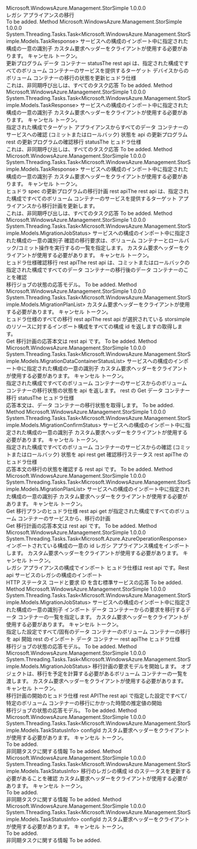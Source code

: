 <Type Name="IMigrationOperations" FullName="Microsoft.WindowsAzure.Management.StorSimple.IMigrationOperations">
  <TypeSignature Language="C#" Value="public interface IMigrationOperations" />
  <TypeSignature Language="ILAsm" Value=".class public interface auto ansi abstract IMigrationOperations" />
  <TypeSignature Language="DocId" Value="T:Microsoft.WindowsAzure.Management.StorSimple.IMigrationOperations" />
  <TypeSignature Language="VB.NET" Value="Public Interface IMigrationOperations" />
  <TypeSignature Language="F#" Value="type IMigrationOperations = interface" />
  <AssemblyInfo>
    <AssemblyName>Microsoft.WindowsAzure.Management.StorSimple</AssemblyName>
    <AssemblyVersion>1.0.0.0</AssemblyVersion>
  </AssemblyInfo>
  <Interfaces />
  <Docs>
    <summary>
            レガシ アプライアンスの移行
            </summary>
    <remarks>To be added.</remarks>
  </Docs>
  <Members>
    <Member MemberName="BeginUpdateDataContainerMigrationStatusAsync">
      <MemberSignature Language="C#" Value="public System.Threading.Tasks.Task&lt;Microsoft.WindowsAzure.Management.StorSimple.Models.TaskResponse&gt; BeginUpdateDataContainerMigrationStatusAsync (string configId, Microsoft.WindowsAzure.Management.StorSimple.Models.CustomRequestHeaders customRequestHeaders, System.Threading.CancellationToken cancellationToken);" />
      <MemberSignature Language="ILAsm" Value=".method public hidebysig newslot virtual instance class System.Threading.Tasks.Task`1&lt;class Microsoft.WindowsAzure.Management.StorSimple.Models.TaskResponse&gt; BeginUpdateDataContainerMigrationStatusAsync(string configId, class Microsoft.WindowsAzure.Management.StorSimple.Models.CustomRequestHeaders customRequestHeaders, valuetype System.Threading.CancellationToken cancellationToken) cil managed" />
      <MemberSignature Language="DocId" Value="M:Microsoft.WindowsAzure.Management.StorSimple.IMigrationOperations.BeginUpdateDataContainerMigrationStatusAsync(System.String,Microsoft.WindowsAzure.Management.StorSimple.Models.CustomRequestHeaders,System.Threading.CancellationToken)" />
      <MemberSignature Language="F#" Value="abstract member BeginUpdateDataContainerMigrationStatusAsync : string * Microsoft.WindowsAzure.Management.StorSimple.Models.CustomRequestHeaders * System.Threading.CancellationToken -&gt; System.Threading.Tasks.Task&lt;Microsoft.WindowsAzure.Management.StorSimple.Models.TaskResponse&gt;" Usage="iMigrationOperations.BeginUpdateDataContainerMigrationStatusAsync (configId, customRequestHeaders, cancellationToken)" />
      <MemberType>Method</MemberType>
      <AssemblyInfo>
        <AssemblyName>Microsoft.WindowsAzure.Management.StorSimple</AssemblyName>
        <AssemblyVersion>1.0.0.0</AssemblyVersion>
      </AssemblyInfo>
      <ReturnValue>
        <ReturnType>System.Threading.Tasks.Task&lt;Microsoft.WindowsAzure.Management.StorSimple.Models.TaskResponse&gt;</ReturnType>
      </ReturnValue>
      <Parameters>
        <Parameter Name="configId" Type="System.String" />
        <Parameter Name="customRequestHeaders" Type="Microsoft.WindowsAzure.Management.StorSimple.Models.CustomRequestHeaders" />
        <Parameter Name="cancellationToken" Type="System.Threading.CancellationToken" />
      </Parameters>
      <Docs>
        <param name="configId">
            サービスへの構成のインポート中に指定された構成の一意の識別子
            </param>
        <param name="customRequestHeaders">
            カスタム要求ヘッダーをクライアントが使用する必要があります。
            </param>
        <param name="cancellationToken">
            キャンセル トークン。
            </param>
        <summary>
            更新プログラム データ コンテナー statusThe rest api は、指定された構成ですべてのボリューム コンテナーのサービスを提供するターゲット デバイスからのボリューム コンテナーの移行の状態を更新ヒュドラ仕様
            </summary>
        <returns>
            これは、非同期呼び出しは、すべてのタスク応答
            </returns>
        <remarks>To be added.</remarks>
      </Docs>
    </Member>
    <Member MemberName="BeginUpdateMigrationConfirmStatusAsync">
      <MemberSignature Language="C#" Value="public System.Threading.Tasks.Task&lt;Microsoft.WindowsAzure.Management.StorSimple.Models.TaskResponse&gt; BeginUpdateMigrationConfirmStatusAsync (string configId, Microsoft.WindowsAzure.Management.StorSimple.Models.CustomRequestHeaders customRequestHeaders, System.Threading.CancellationToken cancellationToken);" />
      <MemberSignature Language="ILAsm" Value=".method public hidebysig newslot virtual instance class System.Threading.Tasks.Task`1&lt;class Microsoft.WindowsAzure.Management.StorSimple.Models.TaskResponse&gt; BeginUpdateMigrationConfirmStatusAsync(string configId, class Microsoft.WindowsAzure.Management.StorSimple.Models.CustomRequestHeaders customRequestHeaders, valuetype System.Threading.CancellationToken cancellationToken) cil managed" />
      <MemberSignature Language="DocId" Value="M:Microsoft.WindowsAzure.Management.StorSimple.IMigrationOperations.BeginUpdateMigrationConfirmStatusAsync(System.String,Microsoft.WindowsAzure.Management.StorSimple.Models.CustomRequestHeaders,System.Threading.CancellationToken)" />
      <MemberSignature Language="F#" Value="abstract member BeginUpdateMigrationConfirmStatusAsync : string * Microsoft.WindowsAzure.Management.StorSimple.Models.CustomRequestHeaders * System.Threading.CancellationToken -&gt; System.Threading.Tasks.Task&lt;Microsoft.WindowsAzure.Management.StorSimple.Models.TaskResponse&gt;" Usage="iMigrationOperations.BeginUpdateMigrationConfirmStatusAsync (configId, customRequestHeaders, cancellationToken)" />
      <MemberType>Method</MemberType>
      <AssemblyInfo>
        <AssemblyName>Microsoft.WindowsAzure.Management.StorSimple</AssemblyName>
        <AssemblyVersion>1.0.0.0</AssemblyVersion>
      </AssemblyInfo>
      <ReturnValue>
        <ReturnType>System.Threading.Tasks.Task&lt;Microsoft.WindowsAzure.Management.StorSimple.Models.TaskResponse&gt;</ReturnType>
      </ReturnValue>
      <Parameters>
        <Parameter Name="configId" Type="System.String" />
        <Parameter Name="customRequestHeaders" Type="Microsoft.WindowsAzure.Management.StorSimple.Models.CustomRequestHeaders" />
        <Parameter Name="cancellationToken" Type="System.Threading.CancellationToken" />
      </Parameters>
      <Docs>
        <param name="configId">
            サービスへの構成のインポート中に指定された構成の一意の識別子
            </param>
        <param name="customRequestHeaders">
            カスタム要求ヘッダーをクライアントが使用する必要があります。
            </param>
        <param name="cancellationToken">
            キャンセル トークン。
            </param>
        <summary>
            指定された構成でターゲット アプライアンスからすべてのデータ コンテナーのサービスへの確認 (コミットまたはロールバック) 状態を api の更新プログラム rest の更新プログラムの確認移行 statusThe ヒュドラ仕様
            </summary>
        <returns>
            これは、非同期呼び出しは、すべてのタスク応答
            </returns>
        <remarks>To be added.</remarks>
      </Docs>
    </Member>
    <Member MemberName="BeginUpdateMigrationPlanAsync">
      <MemberSignature Language="C#" Value="public System.Threading.Tasks.Task&lt;Microsoft.WindowsAzure.Management.StorSimple.Models.TaskResponse&gt; BeginUpdateMigrationPlanAsync (string configId, Microsoft.WindowsAzure.Management.StorSimple.Models.CustomRequestHeaders customRequestHeaders, System.Threading.CancellationToken cancellationToken);" />
      <MemberSignature Language="ILAsm" Value=".method public hidebysig newslot virtual instance class System.Threading.Tasks.Task`1&lt;class Microsoft.WindowsAzure.Management.StorSimple.Models.TaskResponse&gt; BeginUpdateMigrationPlanAsync(string configId, class Microsoft.WindowsAzure.Management.StorSimple.Models.CustomRequestHeaders customRequestHeaders, valuetype System.Threading.CancellationToken cancellationToken) cil managed" />
      <MemberSignature Language="DocId" Value="M:Microsoft.WindowsAzure.Management.StorSimple.IMigrationOperations.BeginUpdateMigrationPlanAsync(System.String,Microsoft.WindowsAzure.Management.StorSimple.Models.CustomRequestHeaders,System.Threading.CancellationToken)" />
      <MemberSignature Language="F#" Value="abstract member BeginUpdateMigrationPlanAsync : string * Microsoft.WindowsAzure.Management.StorSimple.Models.CustomRequestHeaders * System.Threading.CancellationToken -&gt; System.Threading.Tasks.Task&lt;Microsoft.WindowsAzure.Management.StorSimple.Models.TaskResponse&gt;" Usage="iMigrationOperations.BeginUpdateMigrationPlanAsync (configId, customRequestHeaders, cancellationToken)" />
      <MemberType>Method</MemberType>
      <AssemblyInfo>
        <AssemblyName>Microsoft.WindowsAzure.Management.StorSimple</AssemblyName>
        <AssemblyVersion>1.0.0.0</AssemblyVersion>
      </AssemblyInfo>
      <ReturnValue>
        <ReturnType>System.Threading.Tasks.Task&lt;Microsoft.WindowsAzure.Management.StorSimple.Models.TaskResponse&gt;</ReturnType>
      </ReturnValue>
      <Parameters>
        <Parameter Name="configId" Type="System.String" />
        <Parameter Name="customRequestHeaders" Type="Microsoft.WindowsAzure.Management.StorSimple.Models.CustomRequestHeaders" />
        <Parameter Name="cancellationToken" Type="System.Threading.CancellationToken" />
      </Parameters>
      <Docs>
        <param name="configId">
            サービスへの構成のインポート中に指定された構成の一意の識別子
            </param>
        <param name="customRequestHeaders">
            カスタム要求ヘッダーをクライアントが使用する必要があります。
            </param>
        <param name="cancellationToken">
            キャンセル トークン。
            </param>
        <summary>
            ヒュドラ spec の更新プログラムの移行計画 rest apiThe rest api は、指定された構成ですべてのボリューム コンテナーのサービスを提供するターゲット アプライアンスから移行計画を更新します。
            </summary>
        <returns>
            これは、非同期呼び出しは、すべてのタスク応答
            </returns>
        <remarks>To be added.</remarks>
      </Docs>
    </Member>
    <Member MemberName="ConfirmMigrationAsync">
      <MemberSignature Language="C#" Value="public System.Threading.Tasks.Task&lt;Microsoft.WindowsAzure.Management.StorSimple.Models.MigrationJobStatus&gt; ConfirmMigrationAsync (string configId, Microsoft.WindowsAzure.Management.StorSimple.Models.MigrationConfirmStatusRequest confirmMigrationRequest, Microsoft.WindowsAzure.Management.StorSimple.Models.CustomRequestHeaders customRequestHeaders, System.Threading.CancellationToken cancellationToken);" />
      <MemberSignature Language="ILAsm" Value=".method public hidebysig newslot virtual instance class System.Threading.Tasks.Task`1&lt;class Microsoft.WindowsAzure.Management.StorSimple.Models.MigrationJobStatus&gt; ConfirmMigrationAsync(string configId, class Microsoft.WindowsAzure.Management.StorSimple.Models.MigrationConfirmStatusRequest confirmMigrationRequest, class Microsoft.WindowsAzure.Management.StorSimple.Models.CustomRequestHeaders customRequestHeaders, valuetype System.Threading.CancellationToken cancellationToken) cil managed" />
      <MemberSignature Language="DocId" Value="M:Microsoft.WindowsAzure.Management.StorSimple.IMigrationOperations.ConfirmMigrationAsync(System.String,Microsoft.WindowsAzure.Management.StorSimple.Models.MigrationConfirmStatusRequest,Microsoft.WindowsAzure.Management.StorSimple.Models.CustomRequestHeaders,System.Threading.CancellationToken)" />
      <MemberSignature Language="F#" Value="abstract member ConfirmMigrationAsync : string * Microsoft.WindowsAzure.Management.StorSimple.Models.MigrationConfirmStatusRequest * Microsoft.WindowsAzure.Management.StorSimple.Models.CustomRequestHeaders * System.Threading.CancellationToken -&gt; System.Threading.Tasks.Task&lt;Microsoft.WindowsAzure.Management.StorSimple.Models.MigrationJobStatus&gt;" Usage="iMigrationOperations.ConfirmMigrationAsync (configId, confirmMigrationRequest, customRequestHeaders, cancellationToken)" />
      <MemberType>Method</MemberType>
      <AssemblyInfo>
        <AssemblyName>Microsoft.WindowsAzure.Management.StorSimple</AssemblyName>
        <AssemblyVersion>1.0.0.0</AssemblyVersion>
      </AssemblyInfo>
      <ReturnValue>
        <ReturnType>System.Threading.Tasks.Task&lt;Microsoft.WindowsAzure.Management.StorSimple.Models.MigrationJobStatus&gt;</ReturnType>
      </ReturnValue>
      <Parameters>
        <Parameter Name="configId" Type="System.String" />
        <Parameter Name="confirmMigrationRequest" Type="Microsoft.WindowsAzure.Management.StorSimple.Models.MigrationConfirmStatusRequest" />
        <Parameter Name="customRequestHeaders" Type="Microsoft.WindowsAzure.Management.StorSimple.Models.CustomRequestHeaders" />
        <Parameter Name="cancellationToken" Type="System.Threading.CancellationToken" />
      </Parameters>
      <Docs>
        <param name="configId">
            サービスへの構成のインポート中に指定された構成の一意の識別子
            </param>
        <param name="confirmMigrationRequest">
            確認の移行要求は、ボリューム コンテナーとロールバック/コミット操作を実行するの一覧を指定します。
            </param>
        <param name="customRequestHeaders">
            カスタム要求ヘッダーをクライアントが使用する必要があります。
            </param>
        <param name="cancellationToken">
            キャンセル トークン。
            </param>
        <summary>
            ヒュドラ仕様確認移行 rest apiThe rest api は、コミットまたはロールバックの指定された構成ですべてのデータ コンテナーの移行後のデータ コンテナーのことを確認
            </summary>
        <returns>
            移行ジョブの状態の応答モデル。
            </returns>
        <remarks>To be added.</remarks>
      </Docs>
    </Member>
    <Member MemberName="GetAllMigrationPlanAsync">
      <MemberSignature Language="C#" Value="public System.Threading.Tasks.Task&lt;Microsoft.WindowsAzure.Management.StorSimple.Models.MigrationPlanList&gt; GetAllMigrationPlanAsync (Microsoft.WindowsAzure.Management.StorSimple.Models.CustomRequestHeaders customRequestHeaders, System.Threading.CancellationToken cancellationToken);" />
      <MemberSignature Language="ILAsm" Value=".method public hidebysig newslot virtual instance class System.Threading.Tasks.Task`1&lt;class Microsoft.WindowsAzure.Management.StorSimple.Models.MigrationPlanList&gt; GetAllMigrationPlanAsync(class Microsoft.WindowsAzure.Management.StorSimple.Models.CustomRequestHeaders customRequestHeaders, valuetype System.Threading.CancellationToken cancellationToken) cil managed" />
      <MemberSignature Language="DocId" Value="M:Microsoft.WindowsAzure.Management.StorSimple.IMigrationOperations.GetAllMigrationPlanAsync(Microsoft.WindowsAzure.Management.StorSimple.Models.CustomRequestHeaders,System.Threading.CancellationToken)" />
      <MemberSignature Language="F#" Value="abstract member GetAllMigrationPlanAsync : Microsoft.WindowsAzure.Management.StorSimple.Models.CustomRequestHeaders * System.Threading.CancellationToken -&gt; System.Threading.Tasks.Task&lt;Microsoft.WindowsAzure.Management.StorSimple.Models.MigrationPlanList&gt;" Usage="iMigrationOperations.GetAllMigrationPlanAsync (customRequestHeaders, cancellationToken)" />
      <MemberType>Method</MemberType>
      <AssemblyInfo>
        <AssemblyName>Microsoft.WindowsAzure.Management.StorSimple</AssemblyName>
        <AssemblyVersion>1.0.0.0</AssemblyVersion>
      </AssemblyInfo>
      <ReturnValue>
        <ReturnType>System.Threading.Tasks.Task&lt;Microsoft.WindowsAzure.Management.StorSimple.Models.MigrationPlanList&gt;</ReturnType>
      </ReturnValue>
      <Parameters>
        <Parameter Name="customRequestHeaders" Type="Microsoft.WindowsAzure.Management.StorSimple.Models.CustomRequestHeaders" />
        <Parameter Name="cancellationToken" Type="System.Threading.CancellationToken" />
      </Parameters>
      <Docs>
        <param name="customRequestHeaders">
            カスタム要求ヘッダーをクライアントが使用する必要があります。
            </param>
        <param name="cancellationToken">
            キャンセル トークン。
            </param>
        <summary>
            ヒュドラ仕様のすべての移行 rest apiThe rest api が選択されている storsimple のリソースに対するインポート構成をすべての構成 id を返しますの取得します。
            </summary>
        <returns>
            Get 移行計画の応答本文は rest api です。
            </returns>
        <remarks>To be added.</remarks>
      </Docs>
    </Member>
    <Member MemberName="GetDataContainerMigrationStatusAsync">
      <MemberSignature Language="C#" Value="public System.Threading.Tasks.Task&lt;Microsoft.WindowsAzure.Management.StorSimple.Models.MigrationDataContainerStatusList&gt; GetDataContainerMigrationStatusAsync (string configId, Microsoft.WindowsAzure.Management.StorSimple.Models.CustomRequestHeaders customRequestHeaders, System.Threading.CancellationToken cancellationToken);" />
      <MemberSignature Language="ILAsm" Value=".method public hidebysig newslot virtual instance class System.Threading.Tasks.Task`1&lt;class Microsoft.WindowsAzure.Management.StorSimple.Models.MigrationDataContainerStatusList&gt; GetDataContainerMigrationStatusAsync(string configId, class Microsoft.WindowsAzure.Management.StorSimple.Models.CustomRequestHeaders customRequestHeaders, valuetype System.Threading.CancellationToken cancellationToken) cil managed" />
      <MemberSignature Language="DocId" Value="M:Microsoft.WindowsAzure.Management.StorSimple.IMigrationOperations.GetDataContainerMigrationStatusAsync(System.String,Microsoft.WindowsAzure.Management.StorSimple.Models.CustomRequestHeaders,System.Threading.CancellationToken)" />
      <MemberSignature Language="F#" Value="abstract member GetDataContainerMigrationStatusAsync : string * Microsoft.WindowsAzure.Management.StorSimple.Models.CustomRequestHeaders * System.Threading.CancellationToken -&gt; System.Threading.Tasks.Task&lt;Microsoft.WindowsAzure.Management.StorSimple.Models.MigrationDataContainerStatusList&gt;" Usage="iMigrationOperations.GetDataContainerMigrationStatusAsync (configId, customRequestHeaders, cancellationToken)" />
      <MemberType>Method</MemberType>
      <AssemblyInfo>
        <AssemblyName>Microsoft.WindowsAzure.Management.StorSimple</AssemblyName>
        <AssemblyVersion>1.0.0.0</AssemblyVersion>
      </AssemblyInfo>
      <ReturnValue>
        <ReturnType>System.Threading.Tasks.Task&lt;Microsoft.WindowsAzure.Management.StorSimple.Models.MigrationDataContainerStatusList&gt;</ReturnType>
      </ReturnValue>
      <Parameters>
        <Parameter Name="configId" Type="System.String" />
        <Parameter Name="customRequestHeaders" Type="Microsoft.WindowsAzure.Management.StorSimple.Models.CustomRequestHeaders" />
        <Parameter Name="cancellationToken" Type="System.Threading.CancellationToken" />
      </Parameters>
      <Docs>
        <param name="configId">
            サービスへの構成のインポート中に指定された構成の一意の識別子
            </param>
        <param name="customRequestHeaders">
            カスタム要求ヘッダーをクライアントが使用する必要があります。
            </param>
        <param name="cancellationToken">
            キャンセル トークン。
            </param>
        <summary>
            指定された構成ですべてのボリューム コンテナーのサービスからのボリューム コンテナーの移行状態の状態を api を返します。 rest の Get データ コンテナー移行 statusThe ヒュドラ仕様
            </summary>
        <returns>
            応答本文は、データ コンテナーの移行状態を取得します。
            </returns>
        <remarks>To be added.</remarks>
      </Docs>
    </Member>
    <Member MemberName="GetMigrationConfirmStatusAsync">
      <MemberSignature Language="C#" Value="public System.Threading.Tasks.Task&lt;Microsoft.WindowsAzure.Management.StorSimple.Models.MigrationConfirmStatus&gt; GetMigrationConfirmStatusAsync (string configId, Microsoft.WindowsAzure.Management.StorSimple.Models.CustomRequestHeaders customRequestHeaders, System.Threading.CancellationToken cancellationToken);" />
      <MemberSignature Language="ILAsm" Value=".method public hidebysig newslot virtual instance class System.Threading.Tasks.Task`1&lt;class Microsoft.WindowsAzure.Management.StorSimple.Models.MigrationConfirmStatus&gt; GetMigrationConfirmStatusAsync(string configId, class Microsoft.WindowsAzure.Management.StorSimple.Models.CustomRequestHeaders customRequestHeaders, valuetype System.Threading.CancellationToken cancellationToken) cil managed" />
      <MemberSignature Language="DocId" Value="M:Microsoft.WindowsAzure.Management.StorSimple.IMigrationOperations.GetMigrationConfirmStatusAsync(System.String,Microsoft.WindowsAzure.Management.StorSimple.Models.CustomRequestHeaders,System.Threading.CancellationToken)" />
      <MemberSignature Language="F#" Value="abstract member GetMigrationConfirmStatusAsync : string * Microsoft.WindowsAzure.Management.StorSimple.Models.CustomRequestHeaders * System.Threading.CancellationToken -&gt; System.Threading.Tasks.Task&lt;Microsoft.WindowsAzure.Management.StorSimple.Models.MigrationConfirmStatus&gt;" Usage="iMigrationOperations.GetMigrationConfirmStatusAsync (configId, customRequestHeaders, cancellationToken)" />
      <MemberType>Method</MemberType>
      <AssemblyInfo>
        <AssemblyName>Microsoft.WindowsAzure.Management.StorSimple</AssemblyName>
        <AssemblyVersion>1.0.0.0</AssemblyVersion>
      </AssemblyInfo>
      <ReturnValue>
        <ReturnType>System.Threading.Tasks.Task&lt;Microsoft.WindowsAzure.Management.StorSimple.Models.MigrationConfirmStatus&gt;</ReturnType>
      </ReturnValue>
      <Parameters>
        <Parameter Name="configId" Type="System.String" />
        <Parameter Name="customRequestHeaders" Type="Microsoft.WindowsAzure.Management.StorSimple.Models.CustomRequestHeaders" />
        <Parameter Name="cancellationToken" Type="System.Threading.CancellationToken" />
      </Parameters>
      <Docs>
        <param name="configId">
            サービスへの構成のインポート中に指定された構成の一意の識別子
            </param>
        <param name="customRequestHeaders">
            カスタム要求ヘッダーをクライアントが使用する必要があります。
            </param>
        <param name="cancellationToken">
            キャンセル トークン。
            </param>
        <summary>
            指定された構成ですべてのボリューム コンテナーのサービスからの確認 (コミットまたはロールバック) 状態を api rest get 確認移行ステータス rest apiThe のヒュドラ仕様
            </summary>
        <returns>
            応答本文の移行の状態を確認する rest api です。
            </returns>
        <remarks>To be added.</remarks>
      </Docs>
    </Member>
    <Member MemberName="GetMigrationPlanAsync">
      <MemberSignature Language="C#" Value="public System.Threading.Tasks.Task&lt;Microsoft.WindowsAzure.Management.StorSimple.Models.MigrationPlanList&gt; GetMigrationPlanAsync (string configId, Microsoft.WindowsAzure.Management.StorSimple.Models.CustomRequestHeaders customRequestHeaders, System.Threading.CancellationToken cancellationToken);" />
      <MemberSignature Language="ILAsm" Value=".method public hidebysig newslot virtual instance class System.Threading.Tasks.Task`1&lt;class Microsoft.WindowsAzure.Management.StorSimple.Models.MigrationPlanList&gt; GetMigrationPlanAsync(string configId, class Microsoft.WindowsAzure.Management.StorSimple.Models.CustomRequestHeaders customRequestHeaders, valuetype System.Threading.CancellationToken cancellationToken) cil managed" />
      <MemberSignature Language="DocId" Value="M:Microsoft.WindowsAzure.Management.StorSimple.IMigrationOperations.GetMigrationPlanAsync(System.String,Microsoft.WindowsAzure.Management.StorSimple.Models.CustomRequestHeaders,System.Threading.CancellationToken)" />
      <MemberSignature Language="F#" Value="abstract member GetMigrationPlanAsync : string * Microsoft.WindowsAzure.Management.StorSimple.Models.CustomRequestHeaders * System.Threading.CancellationToken -&gt; System.Threading.Tasks.Task&lt;Microsoft.WindowsAzure.Management.StorSimple.Models.MigrationPlanList&gt;" Usage="iMigrationOperations.GetMigrationPlanAsync (configId, customRequestHeaders, cancellationToken)" />
      <MemberType>Method</MemberType>
      <AssemblyInfo>
        <AssemblyName>Microsoft.WindowsAzure.Management.StorSimple</AssemblyName>
        <AssemblyVersion>1.0.0.0</AssemblyVersion>
      </AssemblyInfo>
      <ReturnValue>
        <ReturnType>System.Threading.Tasks.Task&lt;Microsoft.WindowsAzure.Management.StorSimple.Models.MigrationPlanList&gt;</ReturnType>
      </ReturnValue>
      <Parameters>
        <Parameter Name="configId" Type="System.String" />
        <Parameter Name="customRequestHeaders" Type="Microsoft.WindowsAzure.Management.StorSimple.Models.CustomRequestHeaders" />
        <Parameter Name="cancellationToken" Type="System.Threading.CancellationToken" />
      </Parameters>
      <Docs>
        <param name="configId">
            サービスへの構成のインポート中に指定された構成の一意の識別子
            </param>
        <param name="customRequestHeaders">
            カスタム要求ヘッダーをクライアントが使用する必要があります。
            </param>
        <param name="cancellationToken">
            キャンセル トークン。
            </param>
        <summary>
            Get 移行プランのヒュドラ仕様 rest api get が指定された構成ですべてのボリューム コンテナーのサービスから、移行の計画
            </summary>
        <returns>
            Get 移行計画の応答本文は rest api です。
            </returns>
        <remarks>To be added.</remarks>
      </Docs>
    </Member>
    <Member MemberName="ImportLegacyApplianceConfigAsync">
      <MemberSignature Language="C#" Value="public System.Threading.Tasks.Task&lt;Microsoft.Azure.AzureOperationResponse&gt; ImportLegacyApplianceConfigAsync (string configId, Microsoft.WindowsAzure.Management.StorSimple.Models.LegacyApplianceConfig request, Microsoft.WindowsAzure.Management.StorSimple.Models.CustomRequestHeaders customRequestHeaders, System.Threading.CancellationToken cancellationToken);" />
      <MemberSignature Language="ILAsm" Value=".method public hidebysig newslot virtual instance class System.Threading.Tasks.Task`1&lt;class Microsoft.Azure.AzureOperationResponse&gt; ImportLegacyApplianceConfigAsync(string configId, class Microsoft.WindowsAzure.Management.StorSimple.Models.LegacyApplianceConfig request, class Microsoft.WindowsAzure.Management.StorSimple.Models.CustomRequestHeaders customRequestHeaders, valuetype System.Threading.CancellationToken cancellationToken) cil managed" />
      <MemberSignature Language="DocId" Value="M:Microsoft.WindowsAzure.Management.StorSimple.IMigrationOperations.ImportLegacyApplianceConfigAsync(System.String,Microsoft.WindowsAzure.Management.StorSimple.Models.LegacyApplianceConfig,Microsoft.WindowsAzure.Management.StorSimple.Models.CustomRequestHeaders,System.Threading.CancellationToken)" />
      <MemberSignature Language="F#" Value="abstract member ImportLegacyApplianceConfigAsync : string * Microsoft.WindowsAzure.Management.StorSimple.Models.LegacyApplianceConfig * Microsoft.WindowsAzure.Management.StorSimple.Models.CustomRequestHeaders * System.Threading.CancellationToken -&gt; System.Threading.Tasks.Task&lt;Microsoft.Azure.AzureOperationResponse&gt;" Usage="iMigrationOperations.ImportLegacyApplianceConfigAsync (configId, request, customRequestHeaders, cancellationToken)" />
      <MemberType>Method</MemberType>
      <AssemblyInfo>
        <AssemblyName>Microsoft.WindowsAzure.Management.StorSimple</AssemblyName>
        <AssemblyVersion>1.0.0.0</AssemblyVersion>
      </AssemblyInfo>
      <ReturnValue>
        <ReturnType>System.Threading.Tasks.Task&lt;Microsoft.Azure.AzureOperationResponse&gt;</ReturnType>
      </ReturnValue>
      <Parameters>
        <Parameter Name="configId" Type="System.String" />
        <Parameter Name="request" Type="Microsoft.WindowsAzure.Management.StorSimple.Models.LegacyApplianceConfig" />
        <Parameter Name="customRequestHeaders" Type="Microsoft.WindowsAzure.Management.StorSimple.Models.CustomRequestHeaders" />
        <Parameter Name="cancellationToken" Type="System.Threading.CancellationToken" />
      </Parameters>
      <Docs>
        <param name="configId">
            インポートされている構成の一意の id
            </param>
        <param name="request">
            レガシ アプライアンス構成をインポートします。
            </param>
        <param name="customRequestHeaders">
            カスタム要求ヘッダーをクライアントが使用する必要があります。
            </param>
        <param name="cancellationToken">
            キャンセル トークン。
            </param>
        <summary>
            レガシ アプライアンスの構成でインポート ヒュドラ仕様は rest api です。Rest api サービスのレガシの構成のインポート
            </summary>
        <returns>
            HTTP ステータス コードと要求 ID を含む標準サービスの応答
            </returns>
        <remarks>To be added.</remarks>
      </Docs>
    </Member>
    <Member MemberName="MigrationImportDataContainerAsync">
      <MemberSignature Language="C#" Value="public System.Threading.Tasks.Task&lt;Microsoft.WindowsAzure.Management.StorSimple.Models.MigrationJobStatus&gt; MigrationImportDataContainerAsync (string configId, Microsoft.WindowsAzure.Management.StorSimple.Models.MigrationImportDataContainerRequest importDCRequest, Microsoft.WindowsAzure.Management.StorSimple.Models.CustomRequestHeaders customRequestHeaders, System.Threading.CancellationToken cancellationToken);" />
      <MemberSignature Language="ILAsm" Value=".method public hidebysig newslot virtual instance class System.Threading.Tasks.Task`1&lt;class Microsoft.WindowsAzure.Management.StorSimple.Models.MigrationJobStatus&gt; MigrationImportDataContainerAsync(string configId, class Microsoft.WindowsAzure.Management.StorSimple.Models.MigrationImportDataContainerRequest importDCRequest, class Microsoft.WindowsAzure.Management.StorSimple.Models.CustomRequestHeaders customRequestHeaders, valuetype System.Threading.CancellationToken cancellationToken) cil managed" />
      <MemberSignature Language="DocId" Value="M:Microsoft.WindowsAzure.Management.StorSimple.IMigrationOperations.MigrationImportDataContainerAsync(System.String,Microsoft.WindowsAzure.Management.StorSimple.Models.MigrationImportDataContainerRequest,Microsoft.WindowsAzure.Management.StorSimple.Models.CustomRequestHeaders,System.Threading.CancellationToken)" />
      <MemberSignature Language="F#" Value="abstract member MigrationImportDataContainerAsync : string * Microsoft.WindowsAzure.Management.StorSimple.Models.MigrationImportDataContainerRequest * Microsoft.WindowsAzure.Management.StorSimple.Models.CustomRequestHeaders * System.Threading.CancellationToken -&gt; System.Threading.Tasks.Task&lt;Microsoft.WindowsAzure.Management.StorSimple.Models.MigrationJobStatus&gt;" Usage="iMigrationOperations.MigrationImportDataContainerAsync (configId, importDCRequest, customRequestHeaders, cancellationToken)" />
      <MemberType>Method</MemberType>
      <AssemblyInfo>
        <AssemblyName>Microsoft.WindowsAzure.Management.StorSimple</AssemblyName>
        <AssemblyVersion>1.0.0.0</AssemblyVersion>
      </AssemblyInfo>
      <ReturnValue>
        <ReturnType>System.Threading.Tasks.Task&lt;Microsoft.WindowsAzure.Management.StorSimple.Models.MigrationJobStatus&gt;</ReturnType>
      </ReturnValue>
      <Parameters>
        <Parameter Name="configId" Type="System.String" />
        <Parameter Name="importDCRequest" Type="Microsoft.WindowsAzure.Management.StorSimple.Models.MigrationImportDataContainerRequest" />
        <Parameter Name="customRequestHeaders" Type="Microsoft.WindowsAzure.Management.StorSimple.Models.CustomRequestHeaders" />
        <Parameter Name="cancellationToken" Type="System.Threading.CancellationToken" />
      </Parameters>
      <Docs>
        <param name="configId">
            サービスへの構成のインポート中に指定された構成の一意の識別子
            </param>
        <param name="importDCRequest">
            インポート データ コンテナーからの要求を移行するデータ コンテナーの一覧を指定します。
            </param>
        <param name="customRequestHeaders">
            カスタム要求ヘッダーをクライアントが使用する必要があります。
            </param>
        <param name="cancellationToken">
            キャンセル トークン。
            </param>
        <summary>
            指定した設定ですべて/固有のデータ コンテナーのボリューム コンテナーの移行を api 開始 rest のインポート データ コンテナー rest apiThe ヒュドラ仕様
            </summary>
        <returns>
            移行ジョブの状態の応答モデル。
            </returns>
        <remarks>To be added.</remarks>
      </Docs>
    </Member>
    <Member MemberName="StartMigrationPlanAsync">
      <MemberSignature Language="C#" Value="public System.Threading.Tasks.Task&lt;Microsoft.WindowsAzure.Management.StorSimple.Models.MigrationJobStatus&gt; StartMigrationPlanAsync (Microsoft.WindowsAzure.Management.StorSimple.Models.MigrationPlanStartRequest startPlanRequest, Microsoft.WindowsAzure.Management.StorSimple.Models.CustomRequestHeaders customRequestHeaders, System.Threading.CancellationToken cancellationToken);" />
      <MemberSignature Language="ILAsm" Value=".method public hidebysig newslot virtual instance class System.Threading.Tasks.Task`1&lt;class Microsoft.WindowsAzure.Management.StorSimple.Models.MigrationJobStatus&gt; StartMigrationPlanAsync(class Microsoft.WindowsAzure.Management.StorSimple.Models.MigrationPlanStartRequest startPlanRequest, class Microsoft.WindowsAzure.Management.StorSimple.Models.CustomRequestHeaders customRequestHeaders, valuetype System.Threading.CancellationToken cancellationToken) cil managed" />
      <MemberSignature Language="DocId" Value="M:Microsoft.WindowsAzure.Management.StorSimple.IMigrationOperations.StartMigrationPlanAsync(Microsoft.WindowsAzure.Management.StorSimple.Models.MigrationPlanStartRequest,Microsoft.WindowsAzure.Management.StorSimple.Models.CustomRequestHeaders,System.Threading.CancellationToken)" />
      <MemberSignature Language="F#" Value="abstract member StartMigrationPlanAsync : Microsoft.WindowsAzure.Management.StorSimple.Models.MigrationPlanStartRequest * Microsoft.WindowsAzure.Management.StorSimple.Models.CustomRequestHeaders * System.Threading.CancellationToken -&gt; System.Threading.Tasks.Task&lt;Microsoft.WindowsAzure.Management.StorSimple.Models.MigrationJobStatus&gt;" Usage="iMigrationOperations.StartMigrationPlanAsync (startPlanRequest, customRequestHeaders, cancellationToken)" />
      <MemberType>Method</MemberType>
      <AssemblyInfo>
        <AssemblyName>Microsoft.WindowsAzure.Management.StorSimple</AssemblyName>
        <AssemblyVersion>1.0.0.0</AssemblyVersion>
      </AssemblyInfo>
      <ReturnValue>
        <ReturnType>System.Threading.Tasks.Task&lt;Microsoft.WindowsAzure.Management.StorSimple.Models.MigrationJobStatus&gt;</ReturnType>
      </ReturnValue>
      <Parameters>
        <Parameter Name="startPlanRequest" Type="Microsoft.WindowsAzure.Management.StorSimple.Models.MigrationPlanStartRequest" />
        <Parameter Name="customRequestHeaders" Type="Microsoft.WindowsAzure.Management.StorSimple.Models.CustomRequestHeaders" />
        <Parameter Name="cancellationToken" Type="System.Threading.CancellationToken" />
      </Parameters>
      <Docs>
        <param name="startPlanRequest">
            移行計画の要求モデルを開始します。 オブジェクトは、移行を予定を計算する必要があるボリューム コンテナーの一覧を渡します。
            </param>
        <param name="customRequestHeaders">
            カスタム要求ヘッダーをクライアントが使用する必要があります。
            </param>
        <param name="cancellationToken">
            キャンセル トークン。
            </param>
        <summary>
            移行計画の開始のヒュドラ仕様 rest APIThe rest api で指定した設定ですべて/特定のボリューム コンテナーの移行にかかった時間の推定値の開始
            </summary>
        <returns>
            移行ジョブの状態の応答モデル。
            </returns>
        <remarks>To be added.</remarks>
      </Docs>
    </Member>
    <Member MemberName="UpdateDataContainerMigrationStatusAsync">
      <MemberSignature Language="C#" Value="public System.Threading.Tasks.Task&lt;Microsoft.WindowsAzure.Management.StorSimple.Models.TaskStatusInfo&gt; UpdateDataContainerMigrationStatusAsync (string configId, Microsoft.WindowsAzure.Management.StorSimple.Models.CustomRequestHeaders customRequestHeaders, System.Threading.CancellationToken cancellationToken);" />
      <MemberSignature Language="ILAsm" Value=".method public hidebysig newslot virtual instance class System.Threading.Tasks.Task`1&lt;class Microsoft.WindowsAzure.Management.StorSimple.Models.TaskStatusInfo&gt; UpdateDataContainerMigrationStatusAsync(string configId, class Microsoft.WindowsAzure.Management.StorSimple.Models.CustomRequestHeaders customRequestHeaders, valuetype System.Threading.CancellationToken cancellationToken) cil managed" />
      <MemberSignature Language="DocId" Value="M:Microsoft.WindowsAzure.Management.StorSimple.IMigrationOperations.UpdateDataContainerMigrationStatusAsync(System.String,Microsoft.WindowsAzure.Management.StorSimple.Models.CustomRequestHeaders,System.Threading.CancellationToken)" />
      <MemberSignature Language="F#" Value="abstract member UpdateDataContainerMigrationStatusAsync : string * Microsoft.WindowsAzure.Management.StorSimple.Models.CustomRequestHeaders * System.Threading.CancellationToken -&gt; System.Threading.Tasks.Task&lt;Microsoft.WindowsAzure.Management.StorSimple.Models.TaskStatusInfo&gt;" Usage="iMigrationOperations.UpdateDataContainerMigrationStatusAsync (configId, customRequestHeaders, cancellationToken)" />
      <MemberType>Method</MemberType>
      <AssemblyInfo>
        <AssemblyName>Microsoft.WindowsAzure.Management.StorSimple</AssemblyName>
        <AssemblyVersion>1.0.0.0</AssemblyVersion>
      </AssemblyInfo>
      <ReturnValue>
        <ReturnType>System.Threading.Tasks.Task&lt;Microsoft.WindowsAzure.Management.StorSimple.Models.TaskStatusInfo&gt;</ReturnType>
      </ReturnValue>
      <Parameters>
        <Parameter Name="configId" Type="System.String" />
        <Parameter Name="customRequestHeaders" Type="Microsoft.WindowsAzure.Management.StorSimple.Models.CustomRequestHeaders" />
        <Parameter Name="cancellationToken" Type="System.Threading.CancellationToken" />
      </Parameters>
      <Docs>
        <param name="configId">
            configId
            </param>
        <param name="customRequestHeaders">
            カスタム要求ヘッダーをクライアントが使用する必要があります。
            </param>
        <param name="cancellationToken">
            キャンセル トークン。
            </param>
        <summary>To be added.</summary>
        <returns>
            非同期タスクに関する情報
            </returns>
        <remarks>To be added.</remarks>
      </Docs>
    </Member>
    <Member MemberName="UpdateMigrationConfirmStatusAsync">
      <MemberSignature Language="C#" Value="public System.Threading.Tasks.Task&lt;Microsoft.WindowsAzure.Management.StorSimple.Models.TaskStatusInfo&gt; UpdateMigrationConfirmStatusAsync (string configId, Microsoft.WindowsAzure.Management.StorSimple.Models.CustomRequestHeaders customRequestHeaders, System.Threading.CancellationToken cancellationToken);" />
      <MemberSignature Language="ILAsm" Value=".method public hidebysig newslot virtual instance class System.Threading.Tasks.Task`1&lt;class Microsoft.WindowsAzure.Management.StorSimple.Models.TaskStatusInfo&gt; UpdateMigrationConfirmStatusAsync(string configId, class Microsoft.WindowsAzure.Management.StorSimple.Models.CustomRequestHeaders customRequestHeaders, valuetype System.Threading.CancellationToken cancellationToken) cil managed" />
      <MemberSignature Language="DocId" Value="M:Microsoft.WindowsAzure.Management.StorSimple.IMigrationOperations.UpdateMigrationConfirmStatusAsync(System.String,Microsoft.WindowsAzure.Management.StorSimple.Models.CustomRequestHeaders,System.Threading.CancellationToken)" />
      <MemberSignature Language="F#" Value="abstract member UpdateMigrationConfirmStatusAsync : string * Microsoft.WindowsAzure.Management.StorSimple.Models.CustomRequestHeaders * System.Threading.CancellationToken -&gt; System.Threading.Tasks.Task&lt;Microsoft.WindowsAzure.Management.StorSimple.Models.TaskStatusInfo&gt;" Usage="iMigrationOperations.UpdateMigrationConfirmStatusAsync (configId, customRequestHeaders, cancellationToken)" />
      <MemberType>Method</MemberType>
      <AssemblyInfo>
        <AssemblyName>Microsoft.WindowsAzure.Management.StorSimple</AssemblyName>
        <AssemblyVersion>1.0.0.0</AssemblyVersion>
      </AssemblyInfo>
      <ReturnValue>
        <ReturnType>System.Threading.Tasks.Task&lt;Microsoft.WindowsAzure.Management.StorSimple.Models.TaskStatusInfo&gt;</ReturnType>
      </ReturnValue>
      <Parameters>
        <Parameter Name="configId" Type="System.String" />
        <Parameter Name="customRequestHeaders" Type="Microsoft.WindowsAzure.Management.StorSimple.Models.CustomRequestHeaders" />
        <Parameter Name="cancellationToken" Type="System.Threading.CancellationToken" />
      </Parameters>
      <Docs>
        <param name="configId">
            移行のレガシの構成 id のステータスを更新する必要があることを確認
            </param>
        <param name="customRequestHeaders">
            カスタム要求ヘッダーをクライアントが使用する必要があります。
            </param>
        <param name="cancellationToken">
            キャンセル トークン。
            </param>
        <summary>To be added.</summary>
        <returns>
            非同期タスクに関する情報
            </returns>
        <remarks>To be added.</remarks>
      </Docs>
    </Member>
    <Member MemberName="UpdateMigrationPlanAsync">
      <MemberSignature Language="C#" Value="public System.Threading.Tasks.Task&lt;Microsoft.WindowsAzure.Management.StorSimple.Models.TaskStatusInfo&gt; UpdateMigrationPlanAsync (string configId, Microsoft.WindowsAzure.Management.StorSimple.Models.CustomRequestHeaders customRequestHeaders, System.Threading.CancellationToken cancellationToken);" />
      <MemberSignature Language="ILAsm" Value=".method public hidebysig newslot virtual instance class System.Threading.Tasks.Task`1&lt;class Microsoft.WindowsAzure.Management.StorSimple.Models.TaskStatusInfo&gt; UpdateMigrationPlanAsync(string configId, class Microsoft.WindowsAzure.Management.StorSimple.Models.CustomRequestHeaders customRequestHeaders, valuetype System.Threading.CancellationToken cancellationToken) cil managed" />
      <MemberSignature Language="DocId" Value="M:Microsoft.WindowsAzure.Management.StorSimple.IMigrationOperations.UpdateMigrationPlanAsync(System.String,Microsoft.WindowsAzure.Management.StorSimple.Models.CustomRequestHeaders,System.Threading.CancellationToken)" />
      <MemberSignature Language="F#" Value="abstract member UpdateMigrationPlanAsync : string * Microsoft.WindowsAzure.Management.StorSimple.Models.CustomRequestHeaders * System.Threading.CancellationToken -&gt; System.Threading.Tasks.Task&lt;Microsoft.WindowsAzure.Management.StorSimple.Models.TaskStatusInfo&gt;" Usage="iMigrationOperations.UpdateMigrationPlanAsync (configId, customRequestHeaders, cancellationToken)" />
      <MemberType>Method</MemberType>
      <AssemblyInfo>
        <AssemblyName>Microsoft.WindowsAzure.Management.StorSimple</AssemblyName>
        <AssemblyVersion>1.0.0.0</AssemblyVersion>
      </AssemblyInfo>
      <ReturnValue>
        <ReturnType>System.Threading.Tasks.Task&lt;Microsoft.WindowsAzure.Management.StorSimple.Models.TaskStatusInfo&gt;</ReturnType>
      </ReturnValue>
      <Parameters>
        <Parameter Name="configId" Type="System.String" />
        <Parameter Name="customRequestHeaders" Type="Microsoft.WindowsAzure.Management.StorSimple.Models.CustomRequestHeaders" />
        <Parameter Name="cancellationToken" Type="System.Threading.CancellationToken" />
      </Parameters>
      <Docs>
        <param name="configId">
            configId
            </param>
        <param name="customRequestHeaders">
            カスタム要求ヘッダーをクライアントが使用する必要があります。
            </param>
        <param name="cancellationToken">
            キャンセル トークン。
            </param>
        <summary>To be added.</summary>
        <returns>
            非同期タスクに関する情報
            </returns>
        <remarks>To be added.</remarks>
      </Docs>
    </Member>
  </Members>
</Type>